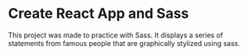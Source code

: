 # Create React App and Sass

This project was made to practice with Sass. It displays a series of statements from famous people that are graphically stylized using sass.
